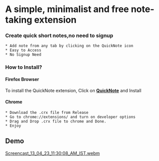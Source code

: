 #  A simple, minimalist and free note-taking extension 

### Create quick short notes,no need to signup
    * Add note from any tab by clicking on the QuickNote icon
    * Easy to Access
    * No Signup Need

### How to Install?

#### Firefox Browser 
To install the QuickNote extension, Click on  **[QuickNote](https://addons.mozilla.org/en-US/firefox/addon/quicknote/)**  and Install

#### Chrome
    * Download the .crx file from Release
    * Go to chrome://extensions/ and turn on developer options
    * Drag and Drop .crx file to chrome and Done.
    * Enjoy

## Demo

[Screencast_13_04_23_11:30:08_AM_IST.webm](https://user-images.githubusercontent.com/104289350/231688190-b87d4b27-6700-4d40-b1cd-5ddb55129a25.webm)

